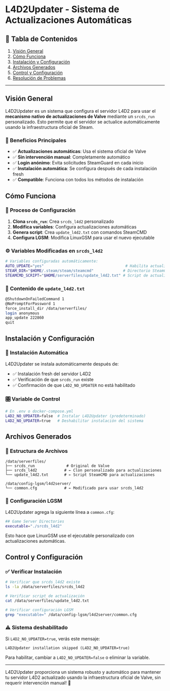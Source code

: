 # L4D2Updater - Sistema de Actualizaciones Automáticas

## 📑 Tabla de Contenidos

1. [Visión General](#visión-general)
2. [Cómo Funciona](#cómo-funciona)
3. [Instalación y Configuración](#instalación-y-configuración)
4. [Archivos Generados](#archivos-generados)
5. [Control y Configuración](#control-y-configuración)
6. [Resolución de Problemas](#resolución-de-problemas)

---

## Visión General

L4D2Updater es un sistema que configura el servidor L4D2 para usar el **mecanismo nativo de actualizaciones de Valve** mediante un `srcds_run` personalizado. Esto permite que el servidor se actualice automáticamente usando la infraestructura oficial de Steam.

### 🎯 **Beneficios Principales**

- ✅ **Actualizaciones automáticas**: Usa el sistema oficial de Valve
- ✅ **Sin intervención manual**: Completamente automático
- ✅ **Login anónimo**: Evita solicitudes SteamGuard en cada inicio
- ✅ **Instalación automática**: Se configura después de cada instalación fresh
- ✅ **Compatible**: Funciona con todos los métodos de instalación

## Cómo Funciona

### 🔧 **Proceso de Configuración**

1. **Clona `srcds_run`**: Crea `srcds_l4d2` personalizado
2. **Modifica variables**: Configura actualizaciones automáticas
3. **Genera script**: Crea `update_l4d2.txt` con comandos SteamCMD
4. **Configura LGSM**: Modifica LinuxGSM para usar el nuevo ejecutable

### ⚙️ **Variables Modificadas en `srcds_l4d2`**

```bash
# Variables configuradas automáticamente:
AUTO_UPDATE="yes"                                    # Habilita actualizaciones
STEAM_DIR="$HOME/.steam/steam/steamcmd"             # Directorio SteamCMD
STEAMCMD_SCRIPT="$HOME/serverfiles/update_l4d2.txt" # Script de actualización
```

### 📝 **Contenido de `update_l4d2.txt`**

```bash
@ShutdownOnFailedCommand 1
@NoPromptForPassword 1
force_install_dir /data/serverfiles/
login anonymous
app_update 222860
quit
```

## Instalación y Configuración

### 🚀 **Instalación Automática**

L4D2Updater se instala automáticamente después de:
- ✅ Instalación fresh del servidor L4D2
- ✅ Verificación de que `srcds_run` existe
- ✅ Confirmación de que `L4D2_NO_UPDATER` no está habilitado

### 🎛️ **Variable de Control**

```bash
# En .env o docker-compose.yml
L4D2_NO_UPDATER=false  # Instalar L4D2Updater (predeterminado)
L4D2_NO_UPDATER=true   # Deshabilitar instalación del sistema
```

## Archivos Generados

### 📁 **Estructura de Archivos**

```
/data/serverfiles/
├── srcds_run              # Original de Valve
├── srcds_l4d2            # ← Clon personalizado para actualizaciones
└── update_l4d2.txt       # ← Script SteamCMD para actualizaciones

/data/config-lgsm/l4d2server/
└── common.cfg            # ← Modificado para usar srcds_l4d2
```

### 🔧 **Configuración LGSM**

L4D2Updater agrega la siguiente línea a `common.cfg`:

```bash
## Game Server Directories
executable="./srcds_l4d2"
```

Esto hace que LinuxGSM use el ejecutable personalizado con actualizaciones automáticas.

## Control y Configuración

### ✅ **Verificar Instalación**

```bash
# Verificar que srcds_l4d2 existe
ls -la /data/serverfiles/srcds_l4d2

# Verificar script de actualización
cat /data/serverfiles/update_l4d2.txt

# Verificar configuración LGSM
grep "executable=" /data/config-lgsm/l4d2server/common.cfg
```

### ⚠️ **Sistema deshabilitado**

Si `L4D2_NO_UPDATER=true`, verás este mensaje:
```
L4D2Updater installation skipped (L4D2_NO_UPDATER=true)
```

Para habilitar, cambiar a `L4D2_NO_UPDATER=false` o eliminar la variable.

---

L4D2Updater proporciona un sistema robusto y automático para mantener tu servidor L4D2 actualizado usando la infraestructura oficial de Valve, sin requerir intervención manual! 🚀
